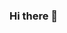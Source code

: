 ### Hi there 👋

<!--
**AmmarUchia/AmmarUchia** is a ✨ _special_ ✨ repository because its `README.md` (this file) appears on your GitHub profile.

Here are some ideas to get you started:

### I’m currently working on messaging app
- 🌱 I’m currently learning CSS
- 👯 I’m looking to collaborate on ...
- 🤔 I’m looking for help with ...
- 💬 Ask me about ...
- 📫 How to reach me: ...
- 😄 Pronouns: ...
- ⚡ Fun fact: ...
-->
